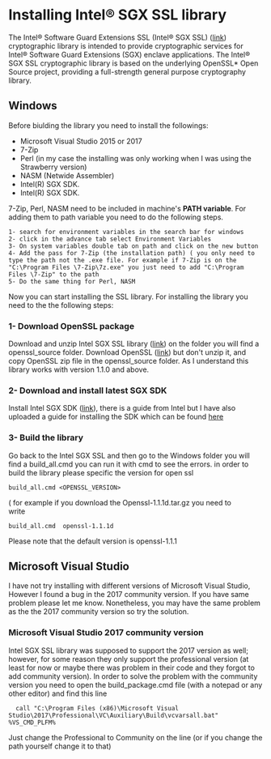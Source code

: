 # Installing Intel® SGX SSL library 

The Intel® Software Guard Extensions SSL (Intel® SGX SSL)  ([link](https://github.com/intel/intel-sgx-ssl)) cryptographic library is intended to provide cryptographic services for Intel® Software Guard Extensions (SGX) enclave applications. The Intel® SGX SSL cryptographic library is based on the underlying OpenSSL* Open Source project, providing a full-strength general purpose cryptography library.

## Windows

Before biulding the library you need to install the followings: 
- Microsoft Visual Studio 2015 or 2017 
- 7-Zip
- Perl (in my case the installing was only working when I was using the Strawberry version)
- NASM (Netwide Assembler)
- Intel(R) SGX SDK.
- Intel(R) SGX SDK.

7-Zip, Perl, NASM need to be included in machine's **PATH variable**.
	  For adding them to path variable you need to do the following steps.
	  
	1- search for environment variables in the search bar for windows 
	2- click in the advance tab select Environment Variables 
	3- On system variables double tab on path and click on the new button 
	4- Add the pass for 7-Zip (the installation path) ( you only need to type the path not the .exe file. For example if 7-Zip is on the "C:\Program Files \7-Zip\7z.exe" you just need to add "C:\Program Files \7-Zip" to the path 
	5- Do the same thing for Perl, NASM

Now you can start installing the SSL library. For installing the library you need to the the following steps:


### 1- Download OpenSSL package

Download and unzip Intel SGX SSL library ([link](https://github.com/intel/intel-sgx-ssl)) on the folder you will find a openssl_source folder. Download OpenSSL ([link](https://www.openssl.org/source/)) but don't unzip it, and copy OpenSSL zip file in the openssl_source folder. As I understand this library works with version 1.1.0 and above. 

### 2- Download and install latest SGX SDK

Install Intel SGX SDK ([link](https://software.intel.com/en-us/sgx/sdk)), there is a guide from Intel but I have also uploaded a guide for installing the SDK which can be found [here](https://github.com/Behnam-Shobiri/SGXSSL-lib/blob/master/QuickStart/How_To_Start_With_SGX.md) 

### 3- Build the library 
Go back to the Intel SGX SSL and then go to the Windows folder you will find a  build_all.cmd  you can run it with cmd to see the errors.
in order to build the library please specific the version for open ssl 
```
build_all.cmd <OPENSSL_VERSION>
```
( for example if you download the Openssl-1.1.1d.tar.gz you need to  	
write
```
build_all.cmd  openssl-1.1.1d 
```
Please note that the default version is openssl-1.1.1 

## Microsoft Visual Studio 
I have not try installing with different versions of Microsoft Visual Studio, However I found a bug in the 2017 community version. If you have same problem please let me know. Nonetheless, you may have the same problem as the the 2017 community version so try the solution.   

### Microsoft Visual Studio 2017 community version 
Intel SGX SSL library was supposed to support the 2017 version as well; however, for some reason they only support the professional version (at least for now or maybe there was problem in their code and they forgot to add community version). In order to solve the problem with the community version you need to open the build_package.cmd file (with a notepad or any other editor) and find this line 
```
  call "C:\Program Files (x86)\Microsoft Visual Studio\2017\Professional\VC\Auxiliary\Build\vcvarsall.bat" %VS_CMD_PLFM%
 ```
 
Just change the Professional to Community on the line (or if you change the path yourself change it to that) 


